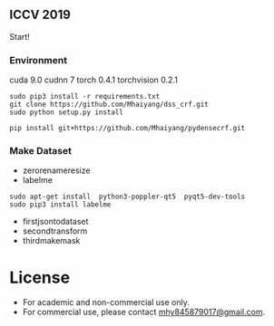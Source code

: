 ## ICCV 2019

Start!

### Environment

cuda 9.0
cudnn 7
torch 0.4.1
torchvision 0.2.1


```
sudo pip3 install -r requirements.txt
git clone https://github.com/Mhaiyang/dss_crf.git
sudo python setup.py install

pip install git+https://github.com/Mhaiyang/pydensecrf.git
```

### Make Dataset
- zerorenameresize
- labelme 
```
sudo apt-get install  python3-poppler-qt5  pyqt5-dev-tools 
sudo pip3 install labelme
```
- firstjsontodataset
- secondtransform
- thirdmakemask

# License
* For academic and non-commercial use only.
* For commercial use, please contact [mhy845879017@gmail.com](https://www.google.com/gmail/).
